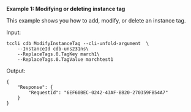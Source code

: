 **Example 1: Modifying or deleting instance tag**

This example shows you how to add, modify, or delete an instance tag.

Input: 

```
tccli cdb ModifyInstanceTag --cli-unfold-argument  \
    --InstanceId cdb-uns231ns\
    --ReplaceTags.0.TagKey march1\
    --ReplaceTags.0.TagValue marchtest1
```

Output: 
```
{
    "Response": {
        "RequestId": "6EF60BEC-0242-43AF-BB20-270359FB54A7"
    }
}
```


